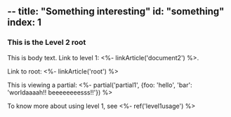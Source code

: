 --
title: "Something interesting"
id: "something"
index: 1
--
### This is the Level 2 root

This is body text. Link to level 1: <%- linkArticle('document2') %>.

Link to root: <%- linkArticle('root') %>

This is viewing a partial: <%- partial('partial1', {foo: 'hello', 'bar': 'worldaaaah!! beeeeeeeesss!!'}) %>

To know more about using level 1, see <%- ref('level1usage') %>